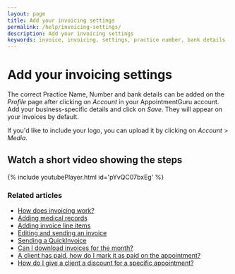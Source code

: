 ```yaml
---
layout: page
title: Add your invoicing settings
permalink: /help/invoicing-settings/
description: Add your invoicing settings
keywords: invoice, invoicing, settings, practice number, bank details
---
```


# Add your invoicing settings

The correct Practice Name, Number and bank details can be added on the *Profile* page after clicking on *Account* in your AppointmentGuru account. Add your business-specific details and click on *Save*. They will appear on your invoices by default.

If you'd like to include your logo, you can upload it by clicking on *Account* > *Media*.

## Watch a short video showing the steps

{% include youtubePlayer.html id='pYvQC07bxEg' %}

### Related articles

* [How does invoicing work?](/help/how-does-invoicing-work)
* [Adding medical records](/help/adding-medical-records)
* [Adding invoice line items](/help/adding-invoice-line-items)
* [Editing and sending an invoice](/help/edit-an-invoice)
* [Sending a QuickInvoice](quickinvoice)
* [Can I download invoices for the month?](/help/download-invoices)
* [A client has paid, how do I mark it as paid on the appointment?](/help/mark-as-paid)
* [How do I give a client a discount for a specific appointment?](/help/discount-appointment)
